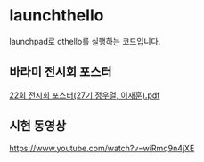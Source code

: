 # launchthello
launchpad로 othello를 실행하는 코드입니다.

## 바라미 전시회 포스터
[22회 전시회 포스터(27기 정우열, 이재훈).pdf](https://github.com/WOOYULJUNG/launchthello/blob/main/22%ED%9A%8C%20%EC%A0%84%EC%8B%9C%ED%9A%8C%20%ED%8F%AC%EC%8A%A4%ED%84%B0(27%EA%B8%B0%20%EC%A0%95%EC%9A%B0%EC%97%B4%2C%20%EC%9D%B4%EC%9E%AC%ED%9B%88).pptx.pdf)

## 시현 동영상
https://www.youtube.com/watch?v=wiRmq9n4jXE
